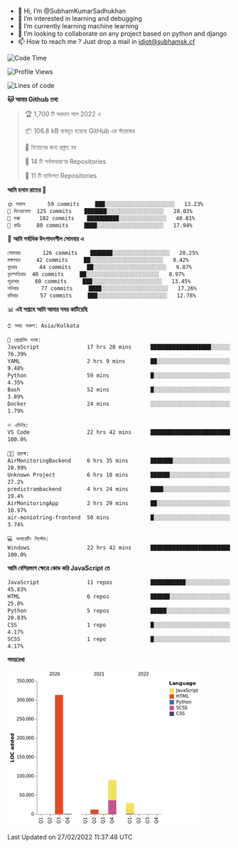 - 👋 Hi, I’m @SubhamKumarSadhukhan
- 👀 I’m interested in learning and debugging
- 🌱 I’m currently learning machine learning
- 💞️ I’m looking to collaborate on any project based on python and django
- 📫 How to reach me ?
      Just drop a mail in idiot@subhamsk.cf

<!---
SubhamKumarSadhukhan/SubhamKumarSadhukhan is a ✨ special ✨ repository because its `README.md` (this file) appears on your GitHub profile.
You can click the Preview link to take a look at your changes.
--->


<!--START_SECTION:waka-->
![Code Time](http://img.shields.io/badge/Code%20Time-217%20hrs%2032%20mins-blue)

![Profile Views](http://img.shields.io/badge/%E0%A6%AA%E0%A7%8D%E0%A6%B0%E0%A7%8B%E0%A6%AB%E0%A6%BE%E0%A6%87%E0%A6%B2%20%E0%A6%A6%E0%A6%B0%E0%A7%8D%E0%A6%B6%E0%A6%A8-5-blue)

![Lines of code](https://img.shields.io/badge/%E0%A6%B9%E0%A7%8D%E0%A6%AF%E0%A6%BE%E0%A6%B2%E0%A7%8B%20%E0%A6%93%E0%A6%AF%E0%A6%BC%E0%A6%BE%E0%A6%B0%E0%A7%8D%E0%A6%B2%E0%A7%8D%E0%A6%A1%20%E0%A6%A5%E0%A7%87%E0%A6%95%E0%A7%87%20%E0%A6%86%E0%A6%AE%E0%A6%BF%20%E0%A6%B2%E0%A6%BF%E0%A6%96%E0%A7%87%E0%A6%9B%E0%A6%BF-445%20Thousand%20%E0%A6%95%E0%A7%8B%E0%A6%A1%E0%A7%87%E0%A6%B0%20%E0%A6%B2%E0%A6%BE%E0%A6%87%E0%A6%A8-blue)

**🐱 আমার Github তথ্য** 

> 🏆 1,700 টি অবদান সাল 2022 এ
 > 
> 📦 106.8 kB ব্যবহৃত হয়েছে GitHub এর স্টরেজের 
 > 
> 🚫 নিয়োগের জন্য প্রস্তুত নয়
 > 
> 📜 14 টি সর্বসাধারণের Repositories 
 > 
> 🔑 11 টি ব্যক্তিগত Repositories  
 > 
**আমি হলাম রাতের 🦉** 

```text
🌞 সকাল       59 commits     ███░░░░░░░░░░░░░░░░░░░░░░   13.23% 
🌆 দিনেরবেলা  125 commits    ███████░░░░░░░░░░░░░░░░░░   28.03% 
🌃 সন্ধা      182 commits    ██████████░░░░░░░░░░░░░░░   40.81% 
🌙 রাত্রি     80 commits     ████░░░░░░░░░░░░░░░░░░░░░   17.94%

```
📅 **আমি সর্বাধিক উৎপাদনশীল সোমবার এ** 

```text
সোমবার       126 commits    ███████░░░░░░░░░░░░░░░░░░   28.25% 
মঙ্গলবার     42 commits     ██░░░░░░░░░░░░░░░░░░░░░░░   9.42% 
বুধবার       44 commits     ██░░░░░░░░░░░░░░░░░░░░░░░   9.87% 
বৃহস্পতিবার  40 commits     ██░░░░░░░░░░░░░░░░░░░░░░░   8.97% 
শুক্রবার     60 commits     ███░░░░░░░░░░░░░░░░░░░░░░   13.45% 
শনিবার       77 commits     ████░░░░░░░░░░░░░░░░░░░░░   17.26% 
রবিবার       57 commits     ███░░░░░░░░░░░░░░░░░░░░░░   12.78%

```


📊 **এই সপ্তাহে আমি আমার সময় কাটিয়েছি** 

```text
⌚︎ সময় অঞ্চল: Asia/Kolkata

💬 প্রোগ্রামিং ভাষা: 
JavaScript               17 hrs 20 mins      ███████████████████░░░░░░   76.39% 
YAML                     2 hrs 9 mins        ██░░░░░░░░░░░░░░░░░░░░░░░   9.48% 
Python                   59 mins             █░░░░░░░░░░░░░░░░░░░░░░░░   4.35% 
Bash                     52 mins             █░░░░░░░░░░░░░░░░░░░░░░░░   3.89% 
Docker                   24 mins             ░░░░░░░░░░░░░░░░░░░░░░░░░   1.79%

🔥 এডিটর: 
VS Code                  22 hrs 42 mins      █████████████████████████   100.0%

🐱‍💻 প্রকল্ম: 
AirMonitoringBackend     6 hrs 35 mins       ███████░░░░░░░░░░░░░░░░░░   28.99% 
Unknown Project          6 hrs 10 mins       ██████░░░░░░░░░░░░░░░░░░░   27.2% 
predictrambackend        4 hrs 24 mins       ████░░░░░░░░░░░░░░░░░░░░░   19.4% 
AirMonitoringApp         2 hrs 29 mins       ██░░░░░░░░░░░░░░░░░░░░░░░   10.97% 
air-moniotring-frontend  50 mins             █░░░░░░░░░░░░░░░░░░░░░░░░   3.74%

💻 অপারেটিং সিস্টেম: 
Windows                  22 hrs 42 mins      █████████████████████████   100.0%

```

**আমি বেশিরভাগ ক্ষেত্রে কোড করি JavaScript তে** 

```text
JavaScript               11 repos            ███████████░░░░░░░░░░░░░░   45.83% 
HTML                     6 repos             ██████░░░░░░░░░░░░░░░░░░░   25.0% 
Python                   5 repos             █████░░░░░░░░░░░░░░░░░░░░   20.83% 
CSS                      1 repo              █░░░░░░░░░░░░░░░░░░░░░░░░   4.17% 
SCSS                     1 repo              █░░░░░░░░░░░░░░░░░░░░░░░░   4.17%

```


**সময়রেখা**

![Chart not found](https://raw.githubusercontent.com/SubhamKumarSadhukhan/SubhamKumarSadhukhan/main/charts/bar_graph.png) 


 Last Updated on 27/02/2022 11:37:48 UTC
<!--END_SECTION:waka-->
